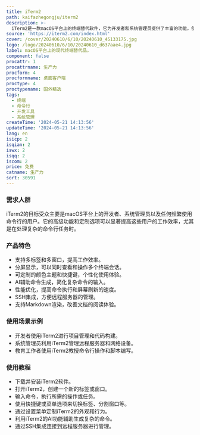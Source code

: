```yaml
---
title: iTerm2
path: kaifazhegongju/iterm2
description: >-
  iTerm2是一款macOS平台上的终端替代软件，它为开发者和系统管理员提供了丰富的功能，使得命令行的使用更加高效和便捷。它支持多标签、多窗口、分屏显示，还有丰富的定制选项，如颜色主题、快捷键等。iTerm2通过持续的更新，不断引入新特性，如AI辅助命令生成、性能改进等，以满足专业用户的需求。
source: 'https://iterm2.com/index.html'
cover: /cover/20240610/6/10/20240610_45133175.jpg
logo: /logo/20240610/6/10/20240610_d637aae4.jpg
label: macOS平台上的现代终端替代品。
component: false
procattr: 1
procattrname: 生产力
procform: 4
procformname: 桌面客户端
proctype: 4
proctypename: 国外精选
tags:
  - 终端
  - 命令行
  - 开发工具
  - 系统管理
createTime: '2024-05-21 14:13:56'
updateTime: '2024-05-21 14:13:56'
lang: en
isicp: 2
isqian: 2
iswx: 2
isqq: 2
iscom: 2
price: 免费
catname: 生产力
sort: 30591
---
```




### 需求人群
iTerm2的目标受众主要是macOS平台上的开发者、系统管理员以及任何频繁使用命令行的用户。它的高级功能和定制选项可以显著提高这些用户的工作效率，尤其是在处理复杂的命令行任务时。

### 产品特色
* 支持多标签和多窗口，提高工作效率。
* 分屏显示，可以同时查看和操作多个终端会话。
* 可定制的颜色主题和快捷键，个性化使用体验。
* AI辅助命令生成，简化复杂命令的输入。
* 性能优化，提高命令执行和屏幕刷新的速度。
* SSH集成，方便远程服务器的管理。
* 支持Markdown渲染，改善文档的阅读体验。

### 使用场景示例
* 开发者使用iTerm2进行项目管理和代码构建。
* 系统管理员利用iTerm2管理远程服务器和网络设备。
* 教育工作者使用iTerm2教授命令行操作和脚本编写。

### 使用教程
* 下载并安装iTerm2软件。
* 打开iTerm2，创建一个新的标签或窗口。
* 输入命令，执行所需的操作或任务。
* 使用快捷键或菜单选项来切换标签、分割窗口等。
* 通过设置菜单定制iTerm2的外观和行为。
* 利用iTerm2的AI功能辅助生成复杂的命令。
* 通过SSH集成连接到远程服务器进行管理。

  
